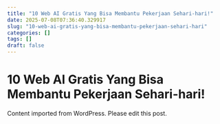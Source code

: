 ```yaml
---
title: "10 Web AI Gratis Yang Bisa Membantu Pekerjaan Sehari-hari!"
date: 2025-07-08T07:36:40.329917
slug: "10-web-ai-gratis-yang-bisa-membantu-pekerjaan-sehari-hari"
categories: []
tags: []
draft: false
---
```


# 10 Web AI Gratis Yang Bisa Membantu Pekerjaan Sehari-hari!

Content imported from WordPress. Please edit this post.
